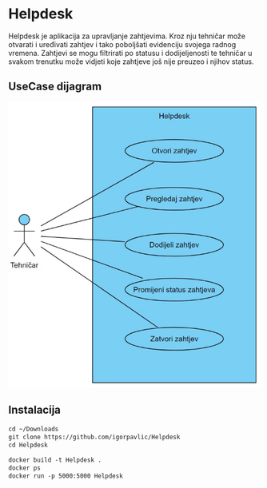 # Helpdesk
Helpdesk je aplikacija za upravljanje zahtjevima.
Kroz nju tehničar može otvarati i uređivati zahtjev i tako poboljšati evidenciju svojega radnog vremena.
Zahtjevi se mogu filtrirati po statusu i dodijeljenosti te tehničar u svakom trenutku može vidjeti koje zahtjeve još nije preuzeo i njihov status.

## UseCase dijagram
![alt text](https://github.com/igorpavlic/Helpdesk/blob/main/helpdesk.png)

## Instalacija
```
cd ~/Downloads
git clone https://github.com/igorpavlic/Helpdesk
cd Helpdesk
```
```
docker build -t Helpdesk .
docker ps
docker run -p 5000:5000 Helpdesk
```
